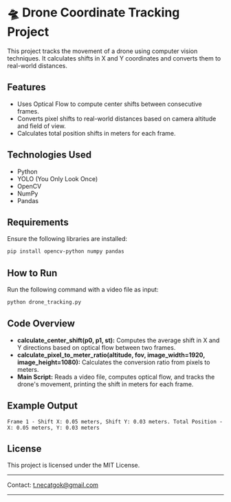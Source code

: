# 🛸 Drone Coordinate Tracking Project
This project tracks the movement of a drone using computer vision techniques. It calculates shifts in X and Y coordinates and converts them to real-world distances.

## Features
- Uses Optical Flow to compute center shifts between consecutive frames.
- Converts pixel shifts to real-world distances based on camera altitude and field of view.
- Calculates total position shifts in meters for each frame.

## Technologies Used
- Python
- YOLO (You Only Look Once)
- OpenCV
- NumPy
- Pandas

## Requirements
Ensure the following libraries are installed:
```bash
pip install opencv-python numpy pandas
```

## How to Run
Run the following command with a video file as input:
```bash
python drone_tracking.py
```

## Code Overview
- **calculate_center_shift(p0, p1, st):** Computes the average shift in X and Y directions based on optical flow between two frames.
- **calculate_pixel_to_meter_ratio(altitude, fov, image_width=1920, image_height=1080):** Calculates the conversion ratio from pixels to meters.
- **Main Script:** Reads a video file, computes optical flow, and tracks the drone's movement, printing the shift in meters for each frame.

## Example Output
```
Frame 1 - Shift X: 0.05 meters, Shift Y: 0.03 meters. Total Position - X: 0.05 meters, Y: 0.03 meters
```

## License
This project is licensed under the MIT License.

---
Contact: [t.necatgok@gmail.com](mailto:t.necatgok@gmail.com)

---
